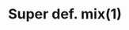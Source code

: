---
layout: item
title: Super def. mix(1)
item-id: 11499
datatable: true
id: 11499
name: "Super def. mix(1)"
members: true
lowalch: 52
highalch: 79
examine: "One dose of fishy super Defence potion."
monsters:
  - id: 5566
    name: "Ferocious barbarian spirit"
    members: true
    combat_level: 166
    wiki_url: "https://oldschool.runescape.wiki/w/Ferocious_barbarian_spirit"
    drops:
      - quantity: "1"
        rarity: 0.015625
    image: "https://oldschool.runescape.wiki/images/thumb/d/dd/Ferocious_barbarian_spirit.png/200px-Ferocious_barbarian_spirit.png?ccb32"
---